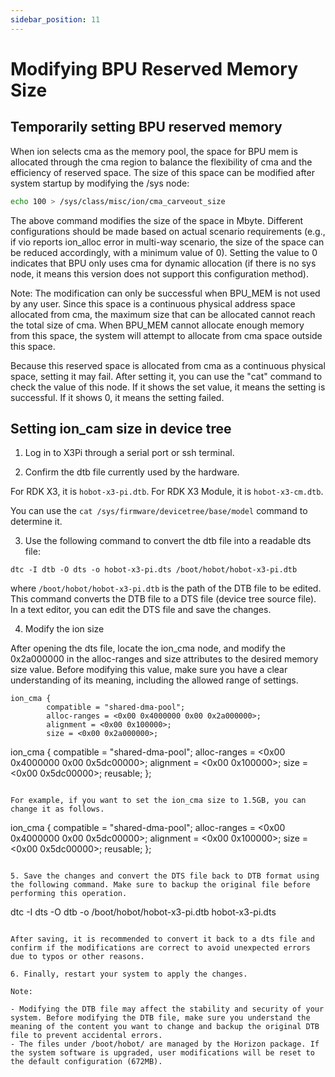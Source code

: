 ```yaml
---
sidebar_position: 11
---
```

# Modifying BPU Reserved Memory Size

## Temporarily setting BPU reserved memory

When ion selects cma as the memory pool, the space for BPU mem is allocated through the cma region to balance the flexibility of cma and the efficiency of reserved space. The size of this space can be modified after system startup by modifying the /sys node:

```bash
echo 100 > /sys/class/misc/ion/cma_carveout_size
```

The above command modifies the size of the space in Mbyte. Different configurations should be made based on actual scenario requirements (e.g., if vio reports ion_alloc error in multi-way scenario, the size of the space can be reduced accordingly, with a minimum value of 0). Setting the value to 0 indicates that BPU only uses cma for dynamic allocation (if there is no sys node, it means this version does not support this configuration method).

Note: The modification can only be successful when BPU_MEM is not used by any user. Since this space is a continuous physical address space allocated from cma, the maximum size that can be allocated cannot reach the total size of cma. When BPU_MEM cannot allocate enough memory from this space, the system will attempt to allocate from cma space outside this space.

Because this reserved space is allocated from cma as a continuous physical space, setting it may fail. After setting it, you can use the "cat" command to check the value of this node. If it shows the set value, it means the setting is successful. If it shows 0, it means the setting failed.

## Setting ion_cam size in device tree

1. Log in to X3Pi through a serial port or ssh terminal.

2. Confirm the dtb file currently used by the hardware.

For RDK X3, it is `hobot-x3-pi.dtb`.
For RDK X3 Module, it is `hobot-x3-cm.dtb`.

You can use the `cat /sys/firmware/devicetree/base/model` command to determine it.

3. Use the following command to convert the dtb file into a readable dts file:

```
dtc -I dtb -O dts -o hobot-x3-pi.dts /boot/hobot/hobot-x3-pi.dtb 
```

where `/boot/hobot/hobot-x3-pi.dtb` is the path of the DTB file to be edited. This command converts the DTB file to a DTS file (device tree source file). In a text editor, you can edit the DTS file and save the changes.

4. Modify the ion size

After opening the dts file, locate the ion_cma node, and modify the 0x2a000000 in the alloc-ranges and size attributes to the desired memory size value. Before modifying this value, make sure you have a clear understanding of its meaning, including the allowed range of settings.

```
ion_cma {
		compatible = "shared-dma-pool";
		alloc-ranges = <0x00 0x4000000 0x00 0x2a000000>;
		alignment = <0x00 0x100000>;
		size = <0x00 0x2a000000>;
``````
ion_cma {
	compatible = "shared-dma-pool";
	alloc-ranges = <0x00 0x4000000 0x00 0x5dc00000>;
	alignment = <0x00 0x100000>;
	size = <0x00 0x5dc00000>;
	reusable;
};
```

For example, if you want to set the ion_cma size to 1.5GB, you can change it as follows.

```
ion_cma {
	compatible = "shared-dma-pool";
	alloc-ranges = <0x00 0x4000000 0x00 0x5dc00000>;
	alignment = <0x00 0x100000>;
	size = <0x00 0x5dc00000>;
	reusable;
};
```

5. Save the changes and convert the DTS file back to DTB format using the following command. Make sure to backup the original file before performing this operation.

```
dtc -I dts -O dtb -o /boot/hobot/hobot-x3-pi.dtb hobot-x3-pi.dts
```

After saving, it is recommended to convert it back to a dts file and confirm if the modifications are correct to avoid unexpected errors due to typos or other reasons.

6. Finally, restart your system to apply the changes.

Note:

- Modifying the DTB file may affect the stability and security of your system. Before modifying the DTB file, make sure you understand the meaning of the content you want to change and backup the original DTB file to prevent accidental errors.
- The files under /boot/hobot/ are managed by the Horizon package. If the system software is upgraded, user modifications will be reset to the default configuration (672MB).